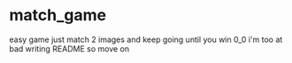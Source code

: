 # match_game
easy game just match 2 images and keep going until you win 0_0 i'm too at bad writing README so move on
